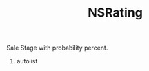 ﻿---
uid: crmscript_ref_NSRating
title: NSRating
intellisense: Void.NSRating
keywords: NSRating
so.topic: reference
---

Sale Stage with probability percent.

1. autolist 

